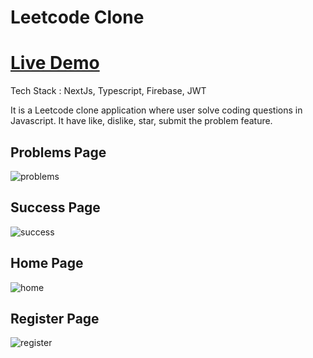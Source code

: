 # Leetcode Clone

# [Live Demo](https://leetclone.netlify.app)





Tech Stack : NextJs, Typescript, Firebase, JWT

It is a Leetcode clone application where user solve coding questions in Javascript. It have like, dislike, star, submit the problem feature.

## Problems Page



![problems](https://github.com/Guhan000/leetcode-clone/assets/84968720/5a5f18e9-9f81-485b-98dc-deea32c66605)



## Success Page


![success](https://github.com/Guhan000/leetcode-clone/assets/84968720/b89b2bcf-5e8d-413c-9b2b-9b77d8b70c80)
## Home Page

![home](https://github.com/Guhan000/leetcode-clone/assets/84968720/40920b8d-9e86-4291-8278-338634dccdeb)





## Register Page

![register](https://github.com/Guhan000/leetcode-clone/assets/84968720/4253f777-3994-4918-9021-a4713b007018)








